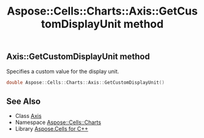 ﻿---
title: Aspose::Cells::Charts::Axis::GetCustomDisplayUnit method
linktitle: GetCustomDisplayUnit
second_title: Aspose.Cells for C++ API Reference
description: 'Aspose::Cells::Charts::Axis::GetCustomDisplayUnit method. Specifies a custom value for the display unit in C++.'
type: docs
weight: 5300
url: /cpp/aspose.cells.charts/axis/getcustomdisplayunit/
---
## Axis::GetCustomDisplayUnit method


Specifies a custom value for the display unit.

```cpp
double Aspose::Cells::Charts::Axis::GetCustomDisplayUnit()
```

## See Also

* Class [Axis](../)
* Namespace [Aspose::Cells::Charts](../../)
* Library [Aspose.Cells for C++](../../../)
